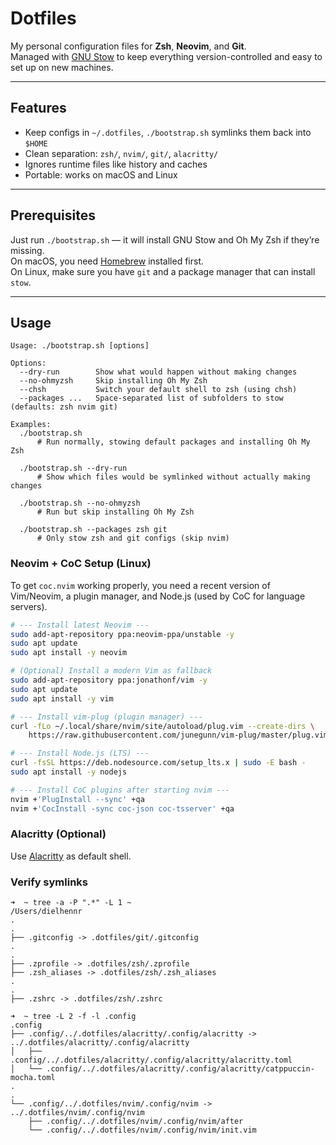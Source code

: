 # Dotfiles

My personal configuration files for **Zsh**, **Neovim**, and **Git**.  
Managed with [GNU Stow](https://www.gnu.org/software/stow/) to keep everything version-controlled and easy to set up on new machines.

---

## Features

- Keep configs in `~/.dotfiles`, `./bootstrap.sh` symlinks them back into `$HOME`
- Clean separation: `zsh/`, `nvim/`, `git/`, `alacritty/`
- Ignores runtime files like history and caches
- Portable: works on macOS and Linux

---

## Prerequisites

Just run `./bootstrap.sh` — it will install GNU Stow and Oh My Zsh if they’re missing.  
On macOS, you need [Homebrew](https://brew.sh/) installed first.  
On Linux, make sure you have `git` and a package manager that can install `stow`.

---

## Usage

```text
Usage: ./bootstrap.sh [options]

Options:
  --dry-run        Show what would happen without making changes
  --no-ohmyzsh     Skip installing Oh My Zsh
  --chsh           Switch your default shell to zsh (using chsh)
  --packages ...   Space-separated list of subfolders to stow (defaults: zsh nvim git)

Examples:
  ./bootstrap.sh
      # Run normally, stowing default packages and installing Oh My Zsh

  ./bootstrap.sh --dry-run
      # Show which files would be symlinked without actually making changes

  ./bootstrap.sh --no-ohmyzsh
      # Run but skip installing Oh My Zsh

  ./bootstrap.sh --packages zsh git
      # Only stow zsh and git configs (skip nvim)
```
### Neovim + CoC Setup (Linux)

To get `coc.nvim` working properly, you need a recent version of Vim/Neovim, a plugin manager, and Node.js (used by CoC for language servers).

```bash
# --- Install latest Neovim ---
sudo add-apt-repository ppa:neovim-ppa/unstable -y
sudo apt update
sudo apt install -y neovim

# (Optional) Install a modern Vim as fallback
sudo add-apt-repository ppa:jonathonf/vim -y
sudo apt update
sudo apt install -y vim

# --- Install vim-plug (plugin manager) ---
curl -fLo ~/.local/share/nvim/site/autoload/plug.vim --create-dirs \
    https://raw.githubusercontent.com/junegunn/vim-plug/master/plug.vim

# --- Install Node.js (LTS) ---
curl -fsSL https://deb.nodesource.com/setup_lts.x | sudo -E bash -
sudo apt install -y nodejs

# --- Install CoC plugins after starting nvim ---
nvim +'PlugInstall --sync' +qa
nvim +'CocInstall -sync coc-json coc-tsserver' +qa
```
### Alacritty (Optional)
Use [Alacritty](https://github.com/alacritty/alacritty/tree/master) as default shell.

### Verify symlinks
```text
➜  ~ tree -a -P ".*" -L 1 ~
/Users/dielhennr
.
.
├── .gitconfig -> .dotfiles/git/.gitconfig
.
.
├── .zprofile -> .dotfiles/zsh/.zprofile
├── .zsh_aliases -> .dotfiles/zsh/.zsh_aliases
.
.
├── .zshrc -> .dotfiles/zsh/.zshrc
```

```text
➜  ~ tree -L 2 -f -l .config
.config
├── .config/../.dotfiles/alacritty/.config/alacritty -> ../.dotfiles/alacritty/.config/alacritty
│   ├── .config/../.dotfiles/alacritty/.config/alacritty/alacritty.toml
│   └── .config/../.dotfiles/alacritty/.config/alacritty/catppuccin-mocha.toml
.
.
└── .config/../.dotfiles/nvim/.config/nvim -> ../.dotfiles/nvim/.config/nvim
    ├── .config/../.dotfiles/nvim/.config/nvim/after
    └── .config/../.dotfiles/nvim/.config/nvim/init.vim
```

